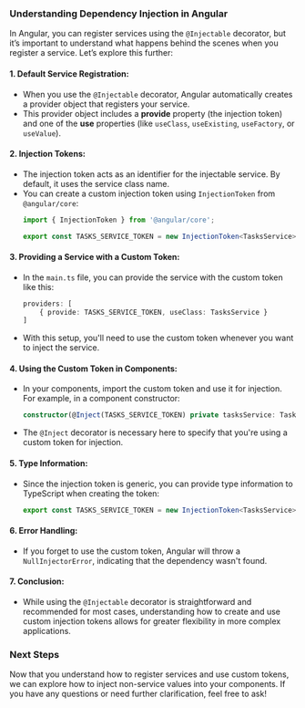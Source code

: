 

### Understanding Dependency Injection in Angular

In Angular, you can register services using the `@Injectable` decorator, but it’s important to understand what happens behind the scenes when you register a service. Let’s explore this further:

#### 1. **Default Service Registration**:
   - When you use the `@Injectable` decorator, Angular automatically creates a provider object that registers your service.
   - This provider object includes a **provide** property (the injection token) and one of the **use** properties (like `useClass`, `useExisting`, `useFactory`, or `useValue`).

#### 2. **Injection Tokens**:
   - The injection token acts as an identifier for the injectable service. By default, it uses the service class name.
   - You can create a custom injection token using `InjectionToken` from `@angular/core`:
     ```typescript
     import { InjectionToken } from '@angular/core';

     export const TASKS_SERVICE_TOKEN = new InjectionToken<TasksService>('TasksService');
     ```

#### 3. **Providing a Service with a Custom Token**:
   - In the `main.ts` file, you can provide the service with the custom token like this:
     ```typescript
     providers: [
         { provide: TASKS_SERVICE_TOKEN, useClass: TasksService }
     ]
     ```
   - With this setup, you'll need to use the custom token whenever you want to inject the service.

#### 4. **Using the Custom Token in Components**:
   - In your components, import the custom token and use it for injection. For example, in a component constructor:
     ```typescript
     constructor(@Inject(TASKS_SERVICE_TOKEN) private tasksService: TasksService) {}
     ```
   - The `@Inject` decorator is necessary here to specify that you're using a custom token for injection.

#### 5. **Type Information**:
   - Since the injection token is generic, you can provide type information to TypeScript when creating the token:
     ```typescript
     export const TASKS_SERVICE_TOKEN = new InjectionToken<TasksService>('TasksService');
     ```

#### 6. **Error Handling**:
   - If you forget to use the custom token, Angular will throw a `NullInjectorError`, indicating that the dependency wasn't found.

#### 7. **Conclusion**:
   - While using the `@Injectable` decorator is straightforward and recommended for most cases, understanding how to create and use custom injection tokens allows for greater flexibility in more complex applications.

### Next Steps
Now that you understand how to register services and use custom tokens, we can explore how to inject non-service values into your components. If you have any questions or need further clarification, feel free to ask!
